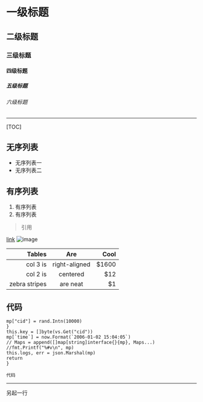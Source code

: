 # 一级标题
## 二级标题
### 三级标题
#### 四级标题
##### 五级标题
###### 六级标题

-----------------------------------------------------
[TOC]
## 无序列表
- 无序列表一
- 无序列表二

## 有序列表
1. 有序列表
2. 有序列表

> 引用

[link](http//www.github.com)
![image](这是图片？)

| Tables | Are | Cool | 
| ------:|:---:|-----:|
| col 3 is | right-aligned | $1600 | 
| col 2 is | centered      | $12   | 
| zebra stripes | are neat | $1    |

## 代码
    mp["cid"] = rand.Intn(10000)
    }
    this.key = []byte(vs.Get("cid"))
    mp[`time`] = now.Format(`2006-01-02 15:04:05`)
    // Maps = append([]map[string]interface{}{mp}, Maps...)
    //fmt.Printf("%#v\n", mp)
    this.logs, err = json.Marshal(mp)
    return
    }
`代码`
***
另起一行
